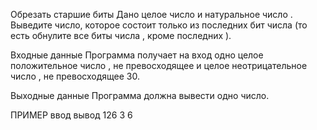 Обрезать старшие биты
Дано целое число  и натуральное число . Выведите число, которое состоит только из  последних бит числа  (то есть обнулите все биты числа , кроме последних ).

Входные данные
Программа получает на вход одно целое положительное число , не превосходящее  и целое неотрицательное число , не превосходящее 30.

Выходные данные
Программа должна вывести одно число.

ПРИМЕР
ввод	вывод
126 3
6
